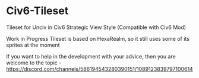 # Civ6-Tileset
Tileset for Unciv in Civ6 Strategic View Style
(Compatible with Civ6 Mod)

Work in Progress
Tileset is based on HexaRealm, so it still uses some of its sprites at the moment

If you want to help in the development with your advice, then you are welcome to the topic - https://discord.com/channels/586194543280390151/1089123839797100614

